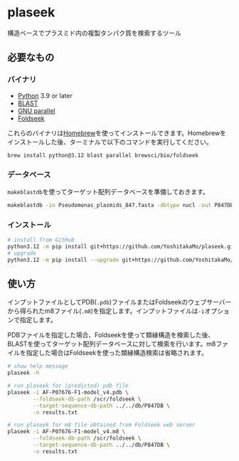 # plaseek

構造ベースでプラスミド内の複製タンパク質を検索するツール

## 必要なもの

### バイナリ

- [Python](https://www.python.org/) 3.9 or later
- [BLAST](https://blast.ncbi.nlm.nih.gov/Blast.cgi?PAGE_TYPE=BlastDocs&DOC_TYPE=Download)
- [GNU parallel](https://www.gnu.org/software/parallel/)
- [Foldseek](https://github.com/steineggerlab/foldseek)

これらのバイナリは[Homebrew](https://brew.sh/)を使ってインストールできます。Homebrewをインストールした後、ターミナルで以下のコマンドを実行してください。

```bash
brew install python@3.12 blast parallel brewsci/bio/foldseek
```

### データベース

`makeblastdb`を使ってターゲット配列データベースを準備しておきます。

```bash
makeblastdb -in Pseudomonas_plasmids_847.fasta -dbtype nucl -out P847DB -parse_seqids
```

### インストール

```bash
# install from GitHub
python3.12 -m pip install git+https://github.com/YoshitakaMo/plaseek.git
# upgrade
python3.12 -m pip install --upgrade git+https://github.com/YoshitakaMo/plaseek.git
```

## 使い方

インプットファイルとしてPDB(`.pdb`)ファイルまたはFoldseekのウェブサーバーから得られたm8ファイル(`.m8`)を指定します。インプットファイルは`-i`オプションで指定します。

PDBファイルを指定した場合、Foldseekを使って類縁構造を検索した後、BLASTを使ってターゲット配列データベースに対して検索を行います。m8ファイルを指定した場合はFoldseekを使った類縁構造検索は省略されます。

```bash
# show help message
plaseek -h

# run plaseek for (predicted) pdb file
plaseek -i AF-P07676-F1-model_v4.pdb \
        --foldseek-db-path /scr/foldseek \
        --target-sequence-db-path ../../db/P847DB \
        -o results.txt

# run plaseek for m8 file obtained from Foldseek web server
plaseek -i AF-P07676-F1-model_v4.m8 \
        --foldseek-db-path /scr/foldseek \
        --target-sequence-db-path ../../db/P847DB \
        -o results.txt
```
